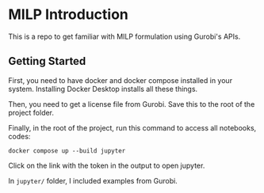 # MILP Introduction

This is a repo to get familiar with MILP formulation using Gurobi's APIs.

## Getting Started

First, you need to have docker and docker compose installed in your system.
Installing Docker Desktop installs all these things.

Then, you need to get a license file from Gurobi. Save this to the root of the project folder.

Finally, in the root of the project, run this command to access all notebooks, codes:

```
docker compose up --build jupyter
```

Click on the link with the token in the output to open jupyter.

In `jupyter/` folder, I included examples from Gurobi.

